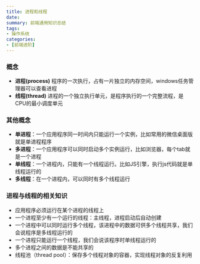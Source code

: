 ```yaml
---
title: 进程和线程
date: 
summary: 前端通用知识总结
tags:
- 操作系统
categories:
- [前端进阶]
---
```


### 概念
- **进程(process)**
程序的一次执行，占有一片独立的内存空间，windows任务管理器可以查看进程
- **线程(thread)**
进程的一个独立执行单元，是程序执行的一个完整流程，是CPU的最小调度单元

### 其他概念
- **单进程**：一个应用程序同一时间内只能运行一个实例，比如常用的微信桌面版就是单进程程序
- **多进程**：一个应用程序可以同时启动多个实例运行，比如浏览器，每个tab就是一个进程
- **单线程**：一个进程内，只能有一个线程运行。比如JS引擎，执行js代码就是单线程运行的
- **多线程**：在一个进程内，可以同时有多个线程运行


### 进程与线程的相关知识
- 应用程序必须运行在某个进程的线程上
- 一个进程至少有一个运行的线程：主线程，进程启动后自动创建
- 一个进程中可以同时运行多个线程，该进程中的数据可供多个线程共享，我们会说程序是多线程运行的
- 一个进程只能运行一个线程，我们会说该程序时单线程运行的
- 多个进程之间的数据是不能共享的
- 线程池（thread pool）：保存多个线程对象的容器，实现线程对象的反复利用